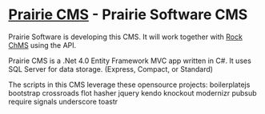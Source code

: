 [Prairie CMS](http://prairiesoft.co/) - Prairie Software CMS
=================================================================
Prairie Software is developing this CMS.  It will work together with [Rock ChMS](http://www.rockchms.com) using the API.

Prairie CMS is a .Net 4.0 Entity Framework MVC app written in C#.  It uses SQL Server for data storage.  (Express, Compact, or Standard)

The scripts in this CMS leverage these opensource projects:
boilerplatejs
bootstrap
crossroads
flot
hasher
jquery
kendo
knockout
modernizr
pubsub
require
signals
underscore
toastr